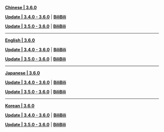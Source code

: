 **[Chinese | 3.6.0](https://autopatchcnws.yuanshen.com/client_app/download/pc_zip/20230331200338_Sn5XSSFSqcIjAQL1/Audio_Chinese_3.6.0.zip)**

**[Update | 3.4.0 - 3.6.0](https://autopatchcnws.yuanshen.com/client_app/update/hk4e_cn/18/zh-cn_3.4.0_3.6.0_hdiff_r6IoKGOdHtJEgq3N.zip)** | **[BiliBili](https://autopatchcnws.yuanshen.com/client_app/update/hk4e_cn/17/zh-cn_3.4.0_3.6.0_hdiff_4vbd2SsQTmkBDwcZ.zip)**

**[Update | 3.5.0 - 3.6.0](https://autopatchcnws.yuanshen.com/client_app/update/hk4e_cn/18/zh-cn_3.5.0_3.6.0_hdiff_T42SJ6kBhvVtmXyW.zip)** | **[BiliBili](https://autopatchcnws.yuanshen.com/client_app/update/hk4e_cn/17/zh-cn_3.5.0_3.6.0_hdiff_oge9qQsXY1anbEfI.zip)**

---

**[English | 3.6.0](https://autopatchcnws.yuanshen.com/client_app/download/pc_zip/20230331200338_Sn5XSSFSqcIjAQL1/Audio_English(US)_3.6.0.zip)**

**[Update | 3.4.0 - 3.6.0](https://autopatchcnws.yuanshen.com/client_app/update/hk4e_cn/18/en-us_3.4.0_3.6.0_hdiff_2OStvF0rq5Py7pgz.zip)** | **[BiliBili](https://autopatchcnws.yuanshen.com/client_app/update/hk4e_cn/17/en-us_3.4.0_3.6.0_hdiff_yjd5hiqIUMr41Ww3.zip)**

**[Update | 3.5.0 - 3.6.0](https://autopatchcnws.yuanshen.com/client_app/update/hk4e_cn/18/en-us_3.5.0_3.6.0_hdiff_qXM2BUotFvT4k8CZ.zip)** | **[BiliBili](https://autopatchcnws.yuanshen.com/client_app/update/hk4e_cn/17/en-us_3.5.0_3.6.0_hdiff_dTsKkS97Lr21x8g4.zip)**

---

**[Japanese | 3.6.0](https://autopatchcnws.yuanshen.com/client_app/download/pc_zip/20230331200338_Sn5XSSFSqcIjAQL1/Audio_Japanese_3.6.0.zip)**

**[Update | 3.4.0 - 3.6.0](https://autopatchcnws.yuanshen.com/client_app/update/hk4e_cn/18/ja-jp_3.4.0_3.6.0_hdiff_ouDVkZfasbgXl0N8.zip)** | **[BiliBili](https://autopatchcnws.yuanshen.com/client_app/update/hk4e_cn/17/ja-jp_3.4.0_3.6.0_hdiff_5niKgt0Fyqd9v4fJ.zip)**

**[Update | 3.5.0 - 3.6.0](https://autopatchcnws.yuanshen.com/client_app/update/hk4e_cn/18/ja-jp_3.5.0_3.6.0_hdiff_o7FRXhAymwkjE0ca.zip)** | **[BiliBili](https://autopatchcnws.yuanshen.com/client_app/update/hk4e_cn/17/ja-jp_3.5.0_3.6.0_hdiff_ftqDKYz9TyFgilcw.zip)**

---

**[Korean | 3.6.0](https://autopatchcnws.yuanshen.com/client_app/download/pc_zip/20230331200338_Sn5XSSFSqcIjAQL1/Audio_Korean_3.6.0.zip)**

**[Update | 3.4.0 - 3.6.0](https://autopatchcnws.yuanshen.com/client_app/update/hk4e_cn/18/ko-kr_3.4.0_3.6.0_hdiff_VtIaTP8rwyOkuceE.zip)** | **[BiliBili](https://autopatchcnws.yuanshen.com/client_app/update/hk4e_cn/17/ko-kr_3.4.0_3.6.0_hdiff_36Bs4LUQuzNHvA78.zip)**

**[Update | 3.5.0 - 3.6.0](https://autopatchcnws.yuanshen.com/client_app/update/hk4e_cn/18/ko-kr_3.5.0_3.6.0_hdiff_SFVEzqZksLOboJ05.zip)** | **[BiliBili](https://autopatchcnws.yuanshen.com/client_app/update/hk4e_cn/17/ko-kr_3.5.0_3.6.0_hdiff_IdUmAVGPFa9pRJbk.zip)**
